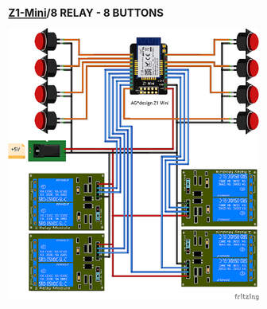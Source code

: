 ## [Z1-Mini](https://gio-dot.github.io/Z1-Mini/)/8 RELAY - 8 BUTTONS

<img src="https://github.com/Gio-dot/Z1-Mini/blob/gh-pages/images/Z1%20Mini-8%20RELE-8%20BUTTON_bb-900PX.png" width="900">
